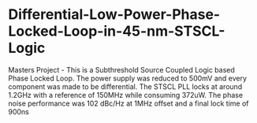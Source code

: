 # Differential-Low-Power-Phase-Locked-Loop-in-45-nm-STSCL-Logic
Masters Project - This is a Subthreshold Source Coupled Logic based Phase Locked Loop. The power supply was reduced to 500mV and every component was made to be differential. The STSCL PLL locks at around 1.2GHz with a reference of 150MHz while consuming 372uW. The phase noise performance was 102 dBc/Hz at 1MHz offset and a final lock time of 900ns
